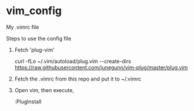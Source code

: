 # vim_config
My .vimrc file


Steps to use the config file

1. Fetch 'plug-vim'

    curl -fLo ~/.vim/autoload/plug.vim --create-dirs \
    https://raw.githubusercontent.com/junegunn/vim-plug/master/plug.vim


2. Fetch the .vimrc from this repo and put it to ~/.vimrc


3. Open vim, then execute,

    :PlugInstall

